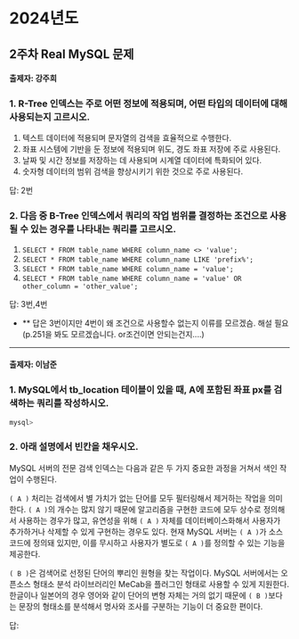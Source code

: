 # 2024년도
## 2주차 Real MySQL 문제
#### 출제자: 강주희

### 1. R-Tree 인덱스는 주로 어떤 정보에 적용되며, 어떤 타입의 데이터에 대해 사용되는지 고르시오.

1. 텍스트 데이터에 적용되며 문자열의 검색을 효율적으로 수행한다.
2. 좌표 시스템에 기반을 둔 정보에 적용되며 위도, 경도 좌표 저장에 주로 사용된다.
3. 날짜 및 시간 정보를 저장하는 데 사용되며 시계열 데이터에 특화되어 있다.
4. 숫자형 데이터의 범위 검색을 향상시키기 위한 것으로 주로 사용된다.

답: 2번




### 2. 다음 중 B-Tree 인덱스에서 쿼리의 작업 범위를 결정하는 조건으로 사용될 수 있는 경우를 나타내는 쿼리를 고르시오.
1. `SELECT * FROM table_name WHERE column_name <> 'value';`
2. `SELECT * FROM table_name WHERE column_name LIKE 'prefix%';`
3. `SELECT * FROM table_name WHERE column_name = 'value';`
4. `SELECT * FROM table_name WHERE column_name = 'value' OR other_column = 'other_value';`

답: 3번,4번
- ** 답은 3번이지만 4번이 왜 조건으로 사용할수 없는지 이류를 모르겠슴. 해설 필요(p.251을 봐도 모르겠습니다. or조건이면 안되는건지....)

---

#### 출제자: 이남준

### 1. MySQL에서 tb_location 테이블이 있을 때, A에 포함된 좌표 px를 검색하는 쿼리를 작성하시오.
```sql
mysql> 
```


### 2. 아래 설명에서 빈칸을 채우시오.

MySQL 서버의 전문 검색 인덱스는 다음과 같은 두 가지 중요한 과정을 거쳐서 색인 작업이 수행된다.

`( A )` 처리는 검색에서 별 가치가 없는 단어를 모두 필터링해서 제거하는 작업을 의미한다. `( A )`의 개수는 많지 않기 때문에 알고리즘을 구현한 코드에 모두 상수로 정의해서 사용하는 경우가 많고, 유연성을 위해 `( A )` 자체를 데이터베이스화해서 사용자가 추가하거나 삭제할 수 있게 구현하는 경우도 있다. 현재 MySQL 서버는 `( A )`가 소스코드에 정의돼 있지만, 이를 무시하고 사용자가 별도로 `( A )`를 정의할 수 있는 기능을 제공한다.

`( B )`은 검색어로 선정된 단어의 뿌리인 원형을 찾는 작업이다. MySQL 서버에서는 오픈소스 형태소 분석 라이브러리인 MeCab을 플러그인 형태로 사용할 수 있게 지원한다. 한글이나 일본어의 경우 영어와 같이 단어의 변형 자체는 거의 없기 때문에 `( B )`보다는 문장의 형태소를 분석해서 명사와 조사를 구분하는 기능이 더 중요한 편이다.

답: 
